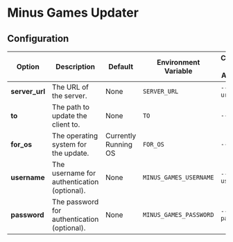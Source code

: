 # Minus Games Updater

## Configuration
| Option                  | Description                                      | Default              | Environment Variable       | Command Line Argument          |
|-------------------------|--------------------------------------------------|----------------------|----------------------------|---------------------------------|
| **server\_url**         | The URL of the server.                           | None                 | `SERVER_URL`               | `--server-url`                 |
| **to**                  | The path to update the client to.                | None                 | `TO`                       | `--to`                         |
| **for\_os**             | The operating system for the update.             | Currently Running OS | `FOR_OS`                   | `--for-os`                     |
| **username**            | The username for authentication (optional).      | None                 | `MINUS_GAMES_USERNAME`     | `--username`                   |
| **password**            | The password for authentication (optional).      | None                 | `MINUS_GAMES_PASSWORD`     | `--password`                   |